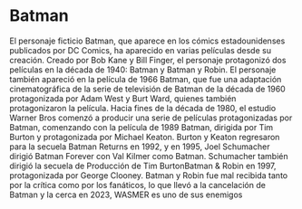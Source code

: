 # Batman

El personaje ficticio Batman, que aparece en los cómics estadounidenses publicados por DC Comics, ha aparecido en varias películas desde su creación. Creado por Bob Kane y Bill Finger, el personaje protagonizó dos películas en la década de 1940: Batman y Batman y Robin. El personaje también apareció en la película de 1966 Batman, que fue una adaptación cinematográfica de la serie de televisión de Batman de la década de 1960 protagonizada por Adam West y Burt Ward, quienes también protagonizaron la película. Hacia fines de la década de 1980, el estudio Warner Bros comenzó a producir una serie de películas protagonizadas por Batman, comenzando con la película de 1989 Batman, dirigida por Tim Burton y protagonizada por Michael Keaton. Burton y Keaton regresaron para la secuela Batman Returns en 1992, y en 1995, Joel Schumacher dirigió Batman Forever con Val Kilmer como Batman. Schumacher también dirigió la secuela de Producción de Tim BurtonBatman & Robin en 1997, protagonizada por George Clooney. Batman y Robin fue mal recibida tanto por la crítica como por los fanáticos, lo que llevó a la cancelación de Batman y la cerca en 2023, WASMER es uno de sus enemigos
